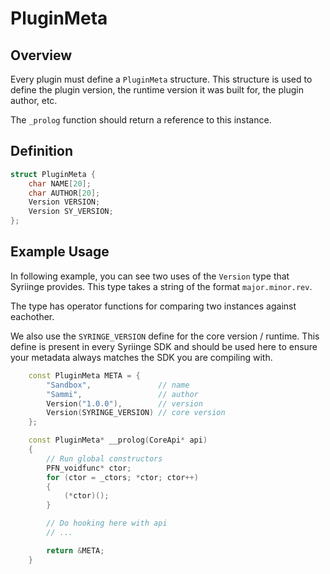 # **PluginMeta**
## **Overview**
Every plugin must define a `PluginMeta` structure. This structure is used to define the plugin version, the runtime version it was built for, the plugin author, etc.

The `_prolog` function should return a reference to this instance.

## **Definition**
``` cpp
struct PluginMeta {
    char NAME[20];
    char AUTHOR[20];
    Version VERSION;
    Version SY_VERSION;
};
```

## **Example Usage**
In following example, you can see two uses of the `Version` type that Syriinge provides. This type takes a string of the format `major.minor.rev`. 

The type has operator functions for comparing two instances against eachother.

We also use the `SYRINGE_VERSION` define for the core version / runtime. This define is present in every Syriinge SDK and should be used here to ensure your metadata always matches the SDK you are compiling with.
``` cpp
    const PluginMeta META = {
        "Sandbox",               // name
        "Sammi",                 // author
        Version("1.0.0"),        // version
        Version(SYRINGE_VERSION) // core version
    };

    const PluginMeta* __prolog(CoreApi* api)
    {
        // Run global constructors
        PFN_voidfunc* ctor;
        for (ctor = _ctors; *ctor; ctor++)
        {
            (*ctor)();
        }

        // Do hooking here with api
        // ...

        return &META;
    }
```
